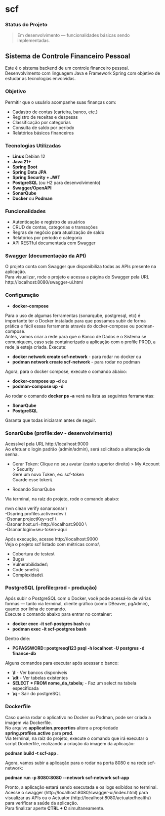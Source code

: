 # scf

### Status do Projeto

> Em desenvolvimento — funcionalidades básicas sendo implementadas.

## Sistema de Controle Financeiro Pessoal

Este é o sistema backend de um controle financeiro pessoal. Desenvolvimento com linguagem Java e Framework Spring com objetivo de estudar as tecnologias envolvidas.

### Objetivo

Permitir que o usuário acompanhe suas finanças com:

* Cadastro de contas (carteira, banco, etc.)
* Registro de receitas e despesas
* Classificação por categorias
* Consulta de saldo por período
* Relatórios básicos financeiros

### Tecnologias Utilizadas

* **Linux** Debian 12
* **Java 21+**
* **Spring Boot**
* **Spring Data JPA**
* **Spring Security + JWT**
* **PostgreSQL** (ou H2 para desenvolvimento)
* **Swagger/OpenAPI**
* **SonarQube**
* **Docker** ou **Podman**

### Funcionalidades

* Autenticação e registro de usuários
* CRUD de contas, categorias e transações
* Regras de negócio para atualização de saldo
* Relatórios por período e categoria
* API RESTful documentada com Swagger

### Swagger (documentação da API)

O projeto conta com Swagger que disponibiliza todas as APIs presente na aplicação.\
Para visualizar, rode o projeto e acessa a página do Swagger pela URL http://localhost:8080/swagger-ui.html

### Configuração

* **docker-compose**

Para o uso de algumas ferramentas (sonarqube, postgresql, etc) é importante ter o Docker instalado para que possamos subir de forma prática e fácil essas ferramenta através do docker-compose ou podman-compose.\
Antes, vamos criar a rede para que o Banco de Dados e o Sistema se comuniquem, caso seja containerizado a aplicação com o profile PROD, a rede já esteja criada. Execute:

* **docker network create scf-network** - para rodar no docker
ou
* **podman network create scf-network** - para rodar no podman

Agora, para o docker compose, execute o comando abaixo:

* **docker-compose up -d**
ou
* **podman-compose up -d**

Ao rodar o comando **docker ps -a** verá na lista as seguintes ferramentas:
* **SonarQube**
* **PostgreSQL**

Garanta que todas iniciaram antes de seguir.

### SonarQube (profile:dev - desenvolvimento)

Acessível pela URL http://localhost:9000  
Ao efetuar o login padrão (admin/admin), será solicitado a alteração da senha.

* Gerar Token:
Clique no seu avatar (canto superior direito) > My Account > Security\
Gere um novo Token, ex: scf-token\
Guarde esse token\

* Rodando SonarQube

Via terminal, na raíz do projeto, rode o comando abaixo:

mvn clean verify sonar:sonar \  
  -Dspring.profiles.active=dev \  
  -Dsonar.projectKey=scf \  
  -Dsonar.host.url=http://localhost:9000 \  
  -Dsonar.login=seu-token-aqui

Após execução, acesse http://localhost:9000  
Veja o projeto scf listado com métricas como:\
* Cobertura de testes\
* Bugs\
* Vulnerabilidades\
* Code smells\
* Complexidade\


### PostgreSQL (profile:prod - produção)

Após subir o PostgreSQL com o Docker, você pode acessá-lo de várias formas — tanto via terminal, cliente gráfico (como DBeaver, pgAdmin), quanto por linha de comando.\
Execute o comando abaixo para entrar no container:

* **docker exec -it scf-postgres bash**
ou
* **podman exec -it scf-postgres bash**

Dentro dele:

* **PGPASSWORD=postgresql123 psql -h localhost -U postgres -d finance-db**

Alguns comandos para executar após acessar o banco:

* **\l** - Ver bancos disponíveis
* **\dt** - Ver tabelas existentes
* **SELECT * FROM nome_da_tabela;** - Faz um select na tabela especificada
* **\q** - Sair do postgreSQL

### Dockerfile

Caso queira rodar o aplicativo no Docker ou Podman, pode ser criada a imagem via Dockerfile.\
No arquivo **application.properties** altere a propriedade **spring.profiles.active** para **prod**.\
Via terminal, na raíz do projeto, execute o comando que irá executar o script Dockerfile, realizando a criação da imagem da aplicação:

**podman build -t scf-app .**

Agora, vamos subir a aplicação para o rodar na porta 8080 e na rede scf-network:

**podman run -p 8080:8080 --network scf-network scf-app**

Pronto, a aplicação estará sendo executada e os logs exibidos no terminal.\
Acesse o swagger (http://localhost:8080/swagger-ui/index.html)  para visualizar as APIs ou o Actuator (http://localhost:8080/actuator/health/) para verificar a saúde da aplicação.\
Para finalizar aperte **CTRL + C** simultaneamente. 